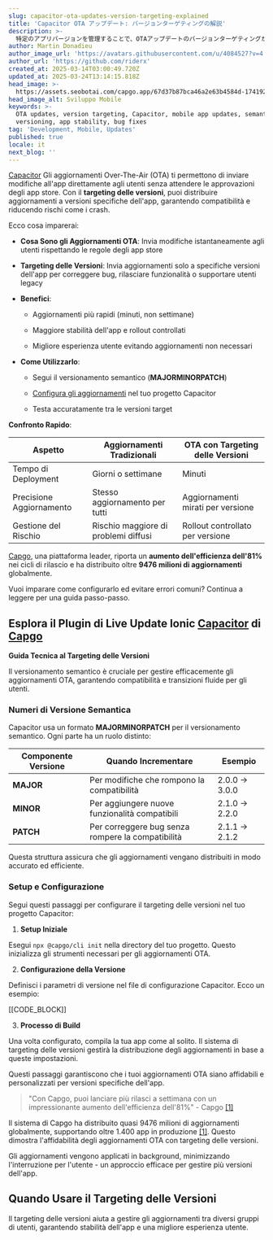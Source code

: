 ```yaml
---
slug: capacitor-ota-updates-version-targeting-explained
title: 'Capacitor OTA アップデート: バージョンターゲティングの解説'
description: >-
  特定のアプリバージョンを管理することで、OTAアップデートのバージョンターゲティングがアプリの安定性、迅速なデプロイメント、より良いユーザーエクスペリエンスを確保する方法について学びましょう。
author: Martin Donadieu
author_image_url: 'https://avatars.githubusercontent.com/u/4084527?v=4'
author_url: 'https://github.com/riderx'
created_at: 2025-03-14T03:00:49.720Z
updated_at: 2025-03-24T13:14:15.818Z
head_image: >-
  https://assets.seobotai.com/capgo.app/67d37b87bca46a2e63b4584d-1741921265630.jpg
head_image_alt: Sviluppo Mobile
keywords: >-
  OTA updates, version targeting, Capacitor, mobile app updates, semantic
  versioning, app stability, bug fixes
tag: 'Development, Mobile, Updates'
published: true
locale: it
next_blog: ''
---
```


[Capacitor](https://capacitorjscom/) Gli aggiornamenti Over-The-Air (OTA) ti permettono di inviare modifiche all'app direttamente agli utenti senza attendere le approvazioni degli app store. Con il **targeting delle versioni**, puoi distribuire aggiornamenti a versioni specifiche dell'app, garantendo compatibilità e riducendo rischi come i crash.

Ecco cosa imparerai:

-   **Cosa Sono gli Aggiornamenti OTA**: Invia modifiche istantaneamente agli utenti rispettando le regole degli app store
    
-   **Targeting delle Versioni**: Invia aggiornamenti solo a specifiche versioni dell'app per correggere bug, rilasciare funzionalità o supportare utenti legacy
    
-   **Benefici**:
    
    -   Aggiornamenti più rapidi (minuti, non settimane)
        
    -   Maggiore stabilità dell'app e rollout controllati
        
    -   Migliore esperienza utente evitando aggiornamenti non necessari
        
-   **Come Utilizzarlo**:
    
    -   Segui il versionamento semantico (**MAJORMINORPATCH**)
        
    -   [Configura gli aggiornamenti](https://capgoapp/docs/plugin/cloud-mode/manual-update/) nel tuo progetto Capacitor
        
    -   Testa accuratamente tra le versioni target
        

**Confronto Rapido**:

| **Aspetto** | **Aggiornamenti Tradizionali** | **OTA con Targeting delle Versioni** |
| --- | --- | --- |
| Tempo di Deployment | Giorni o settimane | Minuti |
| Precisione Aggiornamento | Stesso aggiornamento per tutti | Aggiornamenti mirati per versione |
| Gestione del Rischio | Rischio maggiore di problemi diffusi | Rollout controllato per versione |

[Capgo](https://capgoapp/), una piattaforma leader, riporta un **aumento dell'efficienza dell'81%** nei cicli di rilascio e ha distribuito oltre **9476 milioni di aggiornamenti** globalmente.

Vuoi imparare come configurarlo ed evitare errori comuni? Continua a leggere per una guida passo-passo.

## Esplora il Plugin di Live Update Ionic [Capacitor](https://capacitorjscom/) di [Capgo](https://capgoapp/plugins)

**Guida Tecnica al Targeting delle Versioni**

Il versionamento semantico è cruciale per gestire efficacemente gli aggiornamenti OTA, garantendo compatibilità e transizioni fluide per gli utenti.

### Numeri di Versione Semantica

Capacitor usa un formato **MAJORMINORPATCH** per il versionamento semantico. Ogni parte ha un ruolo distinto:

| Componente Versione | Quando Incrementare | Esempio |
| --- | --- | --- |
| **MAJOR** | Per modifiche che rompono la compatibilità | 2.0.0 → 3.0.0 |
| **MINOR** | Per aggiungere nuove funzionalità compatibili | 2.1.0 → 2.2.0 |
| **PATCH** | Per correggere bug senza rompere la compatibilità | 2.1.1 → 2.1.2 |

Questa struttura assicura che gli aggiornamenti vengano distribuiti in modo accurato ed efficiente.

### Setup e Configurazione

Segui questi passaggi per configurare il targeting delle versioni nel tuo progetto Capacitor:

1. **Setup Iniziale**

Esegui `npx @capgo/cli init` nella directory del tuo progetto. Questo inizializza gli strumenti necessari per gli aggiornamenti OTA.

2. **Configurazione della Versione**

Definisci i parametri di versione nel file di configurazione Capacitor. Ecco un esempio:

[[CODE_BLOCK]]

3. **Processo di Build**

Una volta configurato, compila la tua app come al solito. Il sistema di targeting delle versioni gestirà la distribuzione degli aggiornamenti in base a queste impostazioni.

Questi passaggi garantiscono che i tuoi aggiornamenti OTA siano affidabili e personalizzati per versioni specifiche dell'app.

> "Con Capgo, puoi lanciare più rilasci a settimana con un impressionante aumento dell'efficienza dell'81%" - Capgo [\[1\]](https://capgoapp/)

Il sistema di Capgo ha distribuito quasi 9476 milioni di aggiornamenti globalmente, supportando oltre 1.400 app in produzione [\[1\]](https://capgoapp/). Questo dimostra l'affidabilità degli aggiornamenti OTA con targeting delle versioni.

Gli aggiornamenti vengono applicati in background, minimizzando l'interruzione per l'utente - un approccio efficace per gestire più versioni dell'app.

## Quando Usare il Targeting delle Versioni

Il targeting delle versioni aiuta a gestire gli aggiornamenti tra diversi gruppi di utenti, garantendo stabilità dell'app e una migliore esperienza utente.